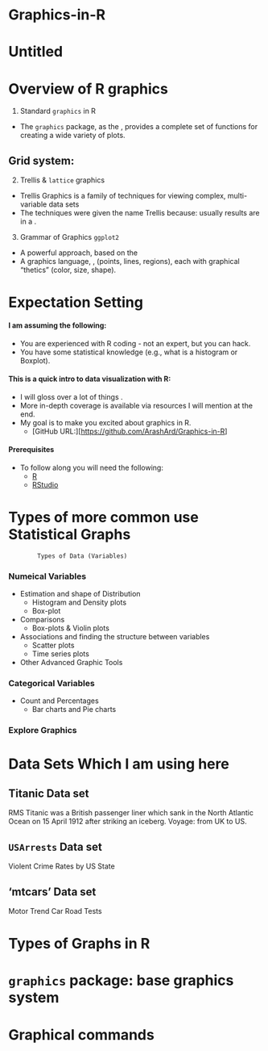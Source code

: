 # Graphics-in-R
Untitled
================

# Overview of R graphics

1.  Standard `graphics` in R

-   The `graphics` package, as the , provides a complete set of
    functions for creating a wide variety of plots.

## Grid system:

2.  Trellis & `lattice` graphics

-   Trellis Graphics is a family of techniques for viewing complex,
    multi-variable data sets
-   The techniques were given the name Trellis because: usually results
    are in a .

3.  Grammar of Graphics `ggplot2`

-   A powerful approach, based on the
-   A graphics language, , (points, lines, regions), each with graphical
    “thetics” (color, size, shape).

# Expectation Setting

#### I am assuming the following:

-   You are experienced with R coding - not an expert, but you can hack.
-   You have some statistical knowledge (e.g., what is a histogram or
    Boxplot).

#### This is a quick intro to data visualization with R:

-   I will gloss over a lot of things .
-   More in-depth coverage is available via resources I will mention at
    the end.
-   My goal is to make you excited about graphics in R.
    -   \[GitHub URL:\]\[<https://github.com/ArashArd/Graphics-in-R>\]

#### Prerequisites

-   To follow along you will need the following:
    -   [R](https://cran.r-project.org/)
    -   [RStudio](https://www.rstudio.com/)

# Types of more common use Statistical Graphs

            Types of Data (Variables)

### Numeical Variables

-   Estimation and shape of Distribution
    -   Histogram and Density plots
    -   Box-plot
-   Comparisons
    -   Box-plots & Violin plots
-   Associations and finding the structure between variables
    -   Scatter plots
    -   Time series plots
-   Other Advanced Graphic Tools

### Categorical Variables

-   Count and Percentages
    -   Bar charts and Pie charts

### Explore Graphics

# Data Sets Which I am using here

## Titanic Data set

RMS Titanic was a British passenger liner which sank in the North
Atlantic Ocean on 15 April 1912 after striking an iceberg. Voyage: from
UK to US.

## `USArrests` Data set

Violent Crime Rates by US State

## ‘mtcars’ Data set

Motor Trend Car Road Tests

# Types of Graphs in R

# `graphics` package: base graphics system

# Graphical commands
